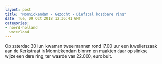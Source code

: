 ```yaml
---
layout: post
title: "Monnickendam - Gezocht - Diefstal kostbare ring"
date: Tue, 09 Oct 2018 12:36:41 GMT
categories: 
- noord-holland 
- waterland 
---
```


Op zaterdag 30 juni kwamen twee mannen rond 17.00 uur een juwelierszaak aan de Kerkstraat in Monnickendam binnen en maakten daar op slinkse wijze een dure ring, ter waarde van 22.000, euro buit.
